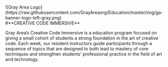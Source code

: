<br>
![Gray Area Logo](https://raw.githubusercontent.com/GrayAreaorg/Education/master/img/ga-banner-logo-left-gray.png)
<br>
#**CREATIVE CODE IMMERSIVE**

Gray Area’s Creative Code Immersive is a education program focused on giving a small cohort of students a strong foundation in the art of creative code. Each week, our resident instructors guide participants through a sequence of topics that are designed to both lead to mastery of core techniques and strengthen students’ professional practice in the field of art and technology.
